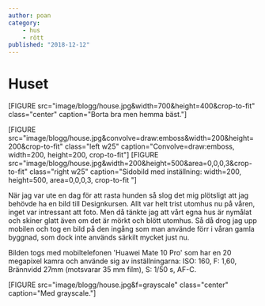 ```yaml
---
author: poan
category:
    - hus
    - rött
published: "2018-12-12"
---
```

Huset
==================================

[FIGURE src="image/blogg/house.jpg&width=700&height=400&crop-to-fit" class="center" caption="Borta bra men hemma bäst."]

<!--more-->

[FIGURE src="image/blogg/house.jpg&convolve=draw:emboss&width=200&height=200&crop-to-fit" class="left w25" caption="Convolve=draw:emboss, width=200, height=200, crop-to-fit"]
[FIGURE src="image/blogg/house.jpg&width=200&height=500&area=0,0,0,3&crop-to-fit" class="right w25" caption="Sidobild med inställning: width=200, height=500, area=0,0,0,3, crop-to-fit "]

När jag var ute en dag för att rasta hunden så slog det mig plötsligt att jag behövde ha en bild till Designkursen. Allt var helt trist utomhus nu på våren, inget var intressant att foto. Men då tänkte jag att vårt egna hus är nymålat och skiner glatt även om det är mörkt och blött utomhus. Så då drog jag upp mobilen och tog en bild på den ingång som man använde förr i våran gamla byggnad, som dock inte används särkilt mycket just nu.

Bilden togs med mobiltelefonen 'Huawei Mate 10 Pro' som har en 20 megapixel kamra och använde sig av inställningarna: ISO: 160, F: 1,60, Brännvidd 27mm (motsvarar 35 mm film), S: 1/50 s, AF-C.

[FIGURE src="image/blogg/house.jpg&f=grayscale" class="center" caption="Med grayscale."]
